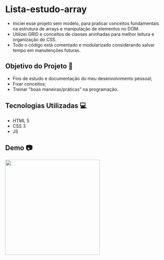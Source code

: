 # Lista-estudo-array

- Iniciei esse projeto sem modelo, para praticar conceitos fundamentais na estrutura de arrays e manipulação de elementos no DOM.
- Utilizei GRID e conceitos de classes aninhadas para melhor leitura e organização do CSS.
- Todo o código está comentado e modularizado considerando salvar tempo em manutenções futuras.

## Objetivo do Projeto 🎯

- Fins de estudo e documentação do meu desenvolvimento pessoal;
- Fixar conceitos;
- Treinar "boas maneiras/práticas" na programação.

## Tecnologias Utilizadas 💻

- HTML 5
- CSS 3
- JS

## Demo 📷

<p align="left">
  <img width="300" src="lista.gif">
</p>

